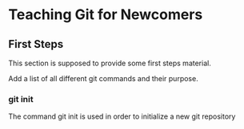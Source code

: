 # Teaching Git for Newcomers

## First Steps

This section is supposed to provide some first steps material.

Add a list of all different git commands and their purpose.

### git init

The command git init is used in order to initialize a new git repository
